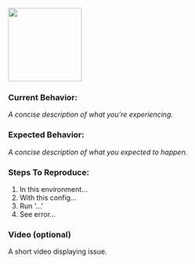 <img src="https://dbdzm869oupei.cloudfront.net/img/sticker/preview/36356.png" height="150"></img>

### Current Behavior:
*A concise description of what you're experiencing.*

### Expected Behavior:
*A concise description of what you expected to happen.*

### Steps To Reproduce:

1. In this environment...
2. With this config...
3. Run '...'
4. See error...

### Video (optional)
A short video displaying issue. 
